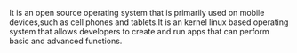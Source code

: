 It is an open source operating system that is primarily used on mobile devices,such as cell phones and tablets.It is an kernel linux based operating system that allows developers to create and run apps that can perform basic and advanced functions.